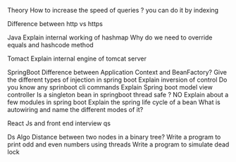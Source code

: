 Theory 
How to increase the speed of queries ? you can do it by indexing

Difference between http vs https 

Java 
Explain internal working of hashmap
Why do we need to override equals and hashcode method

Tomact
Explain internal engine of tomcat server


SpringBoot
Difference between Application Context and BeanFactory?
Give the different types of injection in spring boot
Explain inversion of control
Do you know any sprinboot cli commands
Explain Spring boot model view controller 
Is a singleton bean in springboot thread safe ? NO
Explain about a few modules in spring boot
Explain the spring life cycle of a bean
What is autowiring and name the different modes of it?


React Js and front end interview qs


Ds Algo
Distance between two nodes in a binary tree?
Write a program to print odd and even numbers using threads
Write a program to simulate dead lock 

